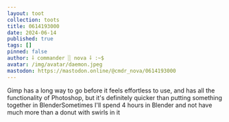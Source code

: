 ```yaml
---
layout: toot
collection: toots
title: 0614193000
date: 2024-06-14
published: true
tags: []
pinned: false
author: ⸸ commander ░ nova ⸸ :~$
avatar: /img/avatar/daemon.jpeg
mastodon: https://mastodon.online/@cmdr_nova/0614193000
---
```


Gimp has a long way to go before it feels effortless to use, and has all the functionality of Photoshop, but it's definitely quicker than putting something together in BlenderSometimes I'll spend 4 hours in Blender and not have much more than a donut with swirls in it

